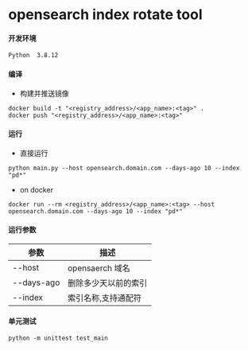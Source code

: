 # opensearch index rotate tool

#### 开发环境
```
Python  3.8.12
```
#### 编译
* 构建并推送镜像
```shell
docker build -t "<registry_address>/<app_name>:<tag>" .
docker push "<registry_address>/<app_name>:<tag>"
```
#### 运行
* 直接运行
```
python main.py --host opensearch.domain.com --days-ago 10 --index "pd*"
```
* on docker
```
docker run --rm <registry_address>/<app_name>:<tag> --host opensearch.domain.com --days-ago 10 --index "pd*"
```
#### 运行参数

| 参数 | 描述 |
| ------------- | ------------- |
| --host | opensaerch 域名 |
| --days-ago | 删除多少天以前的索引  |
| --index | 索引名称,支持通配符 |
#### 单元测试
```
python -m unittest test_main 
```